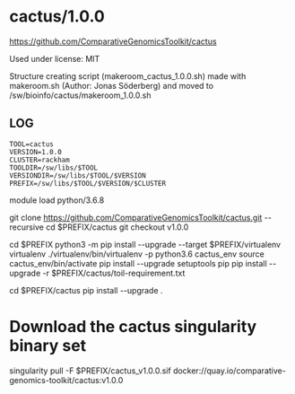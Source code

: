 cactus/1.0.0
========================

<https://github.com/ComparativeGenomicsToolkit/cactus>

Used under license:
MIT

Structure creating script (makeroom_cactus_1.0.0.sh) made with makeroom.sh (Author: Jonas Söderberg) and moved to /sw/bioinfo/cactus/makeroom_1.0.0.sh

LOG
---

    TOOL=cactus
    VERSION=1.0.0
    CLUSTER=rackham
    TOOLDIR=/sw/libs/$TOOL
    VERSIONDIR=/sw/libs/$TOOL/$VERSION
    PREFIX=/sw/libs/$TOOL/$VERSION/$CLUSTER

module load python/3.6.8


git clone https://github.com/ComparativeGenomicsToolkit/cactus.git --recursive
cd $PREFIX/cactus
git checkout v1.0.0

cd $PREFIX
python3 -m pip install --upgrade --target $PREFIX/virtualenv virtualenv
./virtualenv/bin/virtualenv -p python3.6 cactus_env
source cactus_env/bin/activate
pip install --upgrade setuptools pip
pip install --upgrade -r $PREFIX/cactus/toil-requirement.txt

cd $PREFIX/cactus
pip install --upgrade .



# Download the cactus singularity binary set
singularity pull -F $PREFIX/cactus_v1.0.0.sif docker://quay.io/comparative-genomics-toolkit/cactus:v1.0.0 



